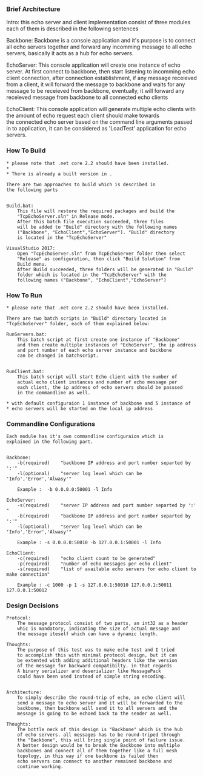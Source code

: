 ### Brief Architecture

Intro:
	this echo server and client implementation consist of three
	modules each of them is described in the following sentences

Backbone:
	Backbone is a console application and it's purpose is to
	connect all echo servers together and forward any incomming 
	message to all echo servers, basically it acts as a hub for 
	echo servers.
	
EchoServer:
	This console application will create one instance of echo server.
	At first connect to backbone, then start listening to incomming
	echo client connection, after connection establishment, if any 
	message receieved from a client, it will forward the message to 
	backbone and waits for any message to be receieved from backbone,
	eventually, it will forward any receieved message from backbone
	to all connected echo clients
	
EchoClient:
	This console application will generate multiple echo clients 
	with the amount of echo request each client should make towards  
	the connected echo server based on the command line arguments 
	passed in to application, it can be considered as 'LoadTest' 
	application for echo servers.
	
### How To Build

	* please note that .net core 2.2 should have been installed.
	*
	* There is already a built version in .
	
	There are two approaches to build which is described in 
	the following parts
		 
		 
	Build.bat:
		This file will restore the required packages and build the
		"TcpEchoServer.sln" in Release mode.
		After this batch file execution succeeded, three files 
		will be added to "Build" directory with the following names
		("Backbone", "EchoClient","EchoServer"). "Build" directory 
		is located in the "TcpEchoServer"
		
	VisualStudio 2017:
		Open "TcpEchoServer.sln" from TcpEchoServer folder then select
		"Release" as configuration, then click "Build Solution" from
		Build menu.
		After Build succeeded, three folders will be generated in "Build" 
		folder which is located in the "TcpEchoServer" with the 
		following names ("Backbone", "EchoClient","EchoServer")
		

### How To Run

	* please note that .net core 2.2 should have been installed.
	
	There are two batch scripts in "Build" directory located in 
	"TcpEchoServer" folder, each of them explained below:
	
	RunServers.bat:
		This batch script at first create one instance of "Backbone"
		and then create multiple instances of "EchoServer", the ip address 
		and port number of each echo server instance and backbone 
		can be changed in batchscript.
		
	
	RunClient.bat:
		This batch script will start Echo client with the number of 
		actual echo client instances and number of echo message per 
		each client, the ip address of echo servers should be passsed 
		in the commandline as well.
	
	* with default configuraion	1 instance of backbone and 5 instance of 
	* echo servers will be started on the local ip address 

### Commandline Configurations

	Each module has it's own commandline configuraion which is 
	explained in the following part.
	
	
	Backbone:
		-b(required) 	"backbone IP address and port number separted by ':'" 
		-l(optional) 	"server log level which can be 'Info','Error','Alwasy'"
		
		Example :  -b 0.0.0.0:50001 -l Info
		
	EchoServer:
		-s(required)	"server IP address and port number separted by ':' "			
		-b(required) 	"backbone IP address and port number separted by ':'" 
		-l(optional) 	"server log level which can be 'Info','Error','Alwasy'"
		
		Example : -s 0.0.0.0:50010 -b 127.0.0.1:50001 -l Info

	EchoClient:
		-c(required)	"echo client count to be generated"
		-p(required)	"number of echo messages per echo client"
		-s(required)	"list of available echo servers for echo client to make connection"
		
		Example : -c 1000 -p 1 -s 127.0.0.1:50010 127.0.0.1:50011 127.0.0.1:50012

### Design Decisions 

	Protocol:
		The message protocol consist of two parts, an int32 as a header
		whic is mandatory, indicating the size of actual message and 
		the message iteself which can have a dynamic length.
		
	Thoughts:
		The purpose of this test was to make echo test and I tried 
		to accomplish this with minimal protocol design, but it can
		be extented with adding additional headers like the version 
		of the message for backward compatibilty. in that regards
		A binary serializer and deserializer like MessagePack 
		could have been used instead of simple string encoding.
	
	
	Architecture:
		To simply describe the round-trip of echo, an echo client will
		send a message to echo server and it will be forwarded to the 
		backbone, then backbone will send it to all servers and the 
		message is going to be echoed back to the sender as well.
		
	Thoughts:
		The bottle neck of this design is "Backbone" which is the hub
		of echo servers. all messages has to be round-triped through 
		the "Backbone", this will bring single point of failure issue.
		A better design would be to break the Backbone into multiple
		backbones and connect all of them together like a full mesh 
		topology, in this way if one backbone is failed then 
		echo servers can connect to another remained backbone and 
		continue working. 
		
		
		


